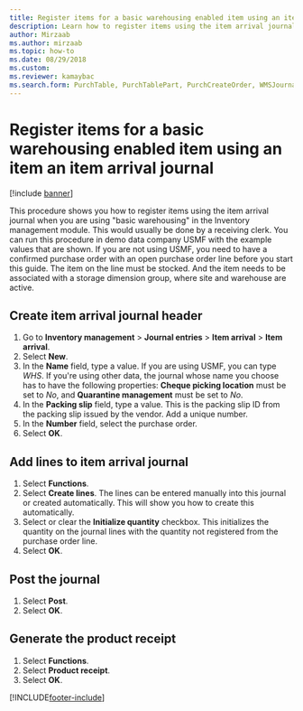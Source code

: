 ```yaml
--- 
title: Register items for a basic warehousing enabled item using an item an item arrival journal
description: Learn how to register items using the item arrival journal when you are using "basic warehousing" in the Inventory management module.
author: Mirzaab
ms.author: mirzaab
ms.topic: how-to
ms.date: 08/29/2018
ms.custom:
ms.reviewer: kamaybac    
ms.search.form: PurchTable, PurchTablePart, PurchCreateOrder, WMSJournalTable, WMSJournalCreate, PurchEditLines 
---
```


# Register items for a basic warehousing enabled item using an item an item arrival journal

[!include [banner](../../includes/banner.md)]

This procedure shows you how to register items using the item arrival journal when you are using "basic warehousing" in the Inventory management module. This would usually be done by a receiving clerk. You can run this procedure in demo data company USMF with the example values that are shown.  If you are not using USMF, you need to have a confirmed purchase order with an open purchase order line before you start this guide. The item on the line must be stocked. And the item needs to be associated with a storage dimension group, where site and warehouse are active.

## Create item arrival journal header

1. Go to **Inventory management** \> **Journal entries** \> **Item arrival** \> **Item arrival**.
2. Select **New**.
3. In the **Name** field, type a value. If you are using USMF, you can type *WHS*. If you're using other data, the journal whose name you choose has to have the following properties: **Cheque picking location** must be set to *No*, and **Quarantine management** must be set to *No*.  
4. In the **Packing slip** field, type a value. This is the packing slip ID from the packing slip issued by the vendor. Add a unique number.  
5. In the **Number** field, select the purchase order.
6. Select **OK**.

## Add lines to item arrival journal

1. Select **Functions**.
2. Select **Create lines**. The lines can be entered manually into this journal or created automatically. This will show you how to create this automatically.  
3. Select or clear the **Initialize quantity** checkbox. This initializes the quantity on the journal lines with the quantity not registered from the purchase order line.  
4. Select **OK**.

## Post the journal

1. Select **Post**.
2. Select **OK**.

## Generate the product receipt

1. Select **Functions**.
2. Select **Product receipt**.
3. Select **OK**.

[!INCLUDE[footer-include](../../../includes/footer-banner.md)]

